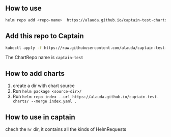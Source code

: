 ## How to use 

```bash
helm repo add <repo-name>  https://alauda.github.io/captain-test-charts/
```

## Add this repo to Captain

```bash
kubectl apply -f https://raw.githubusercontent.com/alauda/captain-test-charts/master/chartrepo.yaml
```

The ChartRepo name is `captain-test`

## How to add charts

1. create a dir with chart source
2. Run `helm package <source-dir>/`
3. Run `helm repo index --url https://alauda.github.io/captain-test-charts/ --merge index.yaml .`


## How to use in captain

chech the `hr` dir, it contains all the kinds of HelmRequests
